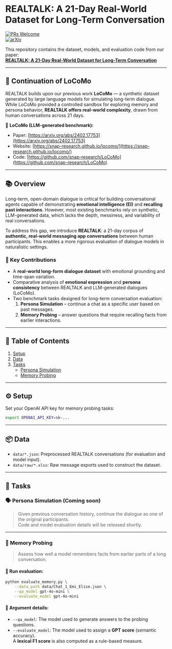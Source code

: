 # REALTALK: A 21-Day Real-World Dataset for Long-Term Conversation

[![PRs Welcome](https://img.shields.io/badge/PRs-welcome-green.svg?style=flat-square)](http://makeapullrequest.com)  
[![arXiv](https://img.shields.io/badge/arXiv-2502.13270-b31b1b.svg)](https://arxiv.org/abs/2502.13270)

This repository contains the dataset, models, and evaluation code from our paper:  
**[REALTALK: A 21-Day Real-World Dataset for Long-Term Conversation](https://arxiv.org/abs/2502.13270)**

---

## 🔁 Continuation of LoCoMo

REALTALK builds upon our previous work **LoCoMo** — a synthetic dataset generated by large language models for simulating long-term dialogue. While LoCoMo provided a controlled sandbox for exploring memory and persona behavior, **REALTALK offers real-world complexity**, drawn from human conversations across 21 days.

📄 **LoCoMo (LLM-generated benchmark):**  
- Paper: [https://arxiv.org/abs/2402.17753](https://arxiv.org/abs/2402.17753)  
- Website: [https://snap-research.github.io/locomo/](https://snap-research.github.io/locomo/)  
- Code: [https://github.com/snap-research/LoCoMo](https://github.com/snap-research/LoCoMo)

---

## 📚 Overview

Long-term, open-domain dialogue is critical for building conversational agents capable of demonstrating **emotional intelligence (EI)** and **recalling past interactions**. However, most existing benchmarks rely on synthetic, LLM-generated data, which lacks the depth, messiness, and variability of real conversations.

To address this gap, we introduce **REALTALK**: a 21-day corpus of **authentic, real-world messaging app conversations** between human participants. This enables a more rigorous evaluation of dialogue models in naturalistic settings.

### 🧠 Key Contributions
- A **real-world long-form dialogue dataset** with emotional grounding and time-span variation.
- Comparative analysis of **emotional expression** and **persona consistency** between REALTALK and LLM-generated dialogues (LoCoMo).
- Two benchmark tasks designed for long-term conversation evaluation:
  1. **Persona Simulation** – continue a chat as a specific user based on past messages.
  2. **Memory Probing** – answer questions that require recalling facts from earlier interactions.

---

## 📁 Table of Contents

1. [Setup](#setup)
2. [Data](#data)
3. [Tasks](#tasks)
   - [Persona Simulation](#persona-simulation)
   - [Memory Probing](#memory-probing)

---

## ⚙️ Setup

Set your OpenAI API key for memory probing tasks:
```bash
export OPENAI_API_KEY=sk-...
```

---

## 📦 Data

- `data/*.json`: Preprocessed REALTALK conversations (for evaluation and model input).
- `data/raw/*.xlsx`: Raw message exports used to construct the dataset.

---

## 🧪 Tasks

### 🗣️ Persona Simulation (Coming soon)

> Given previous conversation history, continue the dialogue as one of the original participants.  
Code and model evaluation details will be released shortly.

---

### 🧠 Memory Probing

> Assess how well a model remembers facts from earlier parts of a long conversation.

#### 🔧 Run evaluation:
```bash
python evaluate_memory.py \
    --data_path data/Chat_1_Emi_Elise.json \
    --qa_model gpt-4o-mini \
    --evaluate_model gpt-4o-mini
```

#### 📝 Argument details:
- `--qa_model`: The model used to generate answers to the probing questions.
- `--evaluate_model`: The model used to assign a **GPT score** (semantic accuracy).  
  A **lexical F1 score** is also computed as a rule-based measure.


